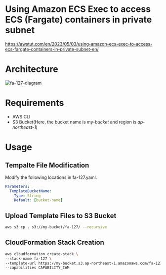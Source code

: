 # Using Amazon ECS Exec to access ECS (Fargate) containers in private subnet

https://awstut.com/en/2023/05/03/using-amazon-ecs-exec-to-access-ecs-fargate-containers-in-private-subnet-en/

# Architecture

![fa-127-diagram](https://user-images.githubusercontent.com/84276199/235791276-75565f08-e0ad-4e68-bb60-01908ca56b53.png)

# Requirements

* AWS CLI
* S3 Bucket(Here, the bucket name is *my-bucket* and region is *ap-northeast-1*)

# Usage

## Tempalte File Modification

Modify the following locations in fa-127.yaml.

```yaml
Parameters:
  TemplateBucketName:
    Type: String
    Default: [bucket-name]
```

## Upload  Template Files to S3 Bucket

```bash
aws s3 cp . s3://my-bucket/fa-127/ --recursive
```

## CloudFormation Stack Creation

```bash
aws cloudformation create-stack \
--stack-name fa-127 \
--template-url https://my-bucket.s3.ap-northeast-1.amazonaws.com/fa-127/fa-127.yaml \
--capabilities CAPABILITY_IAM
```
